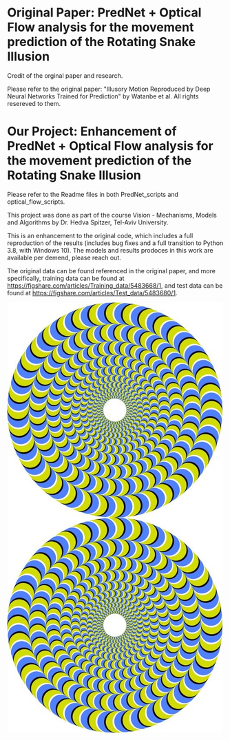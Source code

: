 # Original Paper: PredNet + Optical Flow analysis for the movement prediction of the Rotating Snake Illusion

Credit of the orginal paper and research.

Please refer to the original paper: "Illusory Motion Reproduced by Deep Neural Networks Trained for Prediction" by Watanbe et al. 
All rights resereved to them.

# Our Project: Enhancement of PredNet + Optical Flow analysis for the movement prediction of the Rotating Snake Illusion

Please refer to the Readme files in both PredNet_scripts and optical_flow_scripts.

This project was done as part of the course Vision - Mechanisms, Models and Algorithms by Dr. Hedva Spitzer, Tel-Aviv University.

This is an enhancement to the original code, which includes a full reproduction of the results (includes bug fixes and a full transition to Python 3.8, with Windows 10).
The models and results prodoces in this work are available per demend, please reach out.

The original data can be found referenced in the original paper, and more specifically, training data can be found at https://figshare.com/articles/Training_data/5483668/1, and test data can be found at https://figshare.com/articles/Test_data/5483680/1.

![The Rotating Snake Illusion](illusion.jpg)

